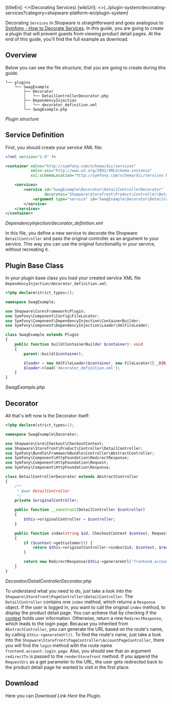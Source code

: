 [titleEn]: <>(Decorating Services)
[wikiUrl]: <>(../plugin-system/decorating-services?category=shopware-platform-en/plugin-system)

Decorating `Services` in Shopware is straightforward and goes analogous to [Symfony - How to Decorate Services](https://symfony.com/doc/current/service_container/service_decoration.html).
In this guide, you are going to create a plugin that will prevent guests from viewing product detail pages.
At the end of this guide, you'll find the full example as download.

## Overview
Below you can see the file structure, that you are going to create during this guide.

```
└── plugins
    └── SwagExample
        ├── Decorator
        │   └── DetailControllerDecorator.php
        ├── DependencyInjection
        │   └── decorator_definition.xml
        └── SwagExample.php
```
*Plugin structure*

## Service Definition
First, you should create your service XML file:

```xml
<?xml version="1.0" ?>

<container xmlns="http://symfony.com/schema/dic/services"
           xmlns:xsi="http://www.w3.org/2001/XMLSchema-instance"
           xsi:schemaLocation="http://symfony.com/schema/dic/services http://symfony.com/schema/dic/services/services-1.0.xsd">

    <services>
        <service id="SwagExample\Decorator\DetailControllerDecorator"
                 decorates="Shopware\Storefront\Product\Controller\DetailController">
            <argument type="service" id="SwagExample\Decorator\DetailControllerDecorator.inner"/>
        </service>
    </services>
</container>
```
*DependencyInjection/decorator_definition.xml*

In this file, you define a new service to decorate the Shopware `DetailController` and pass the original controller
as an argument to your service. This way you can use the original functionality in your service, without recreating it.

## Plugin Base Class
In your plugin base class you load your created service XML file `DependencyInjection/decorator_definition.xml`:

```php
<?php declare(strict_types=1);

namespace SwagExample;

use Shopware\Core\Framework\Plugin;
use Symfony\Component\Config\FileLocator;
use Symfony\Component\DependencyInjection\ContainerBuilder;
use Symfony\Component\DependencyInjection\Loader\XmlFileLoader;

class SwagExample extends Plugin
{
    public function build(ContainerBuilder $container): void
    {
        parent::build($container);

        $loader = new XmlFileLoader($container, new FileLocator([__DIR__ . '/DependencyInjection']));
        $loader->load('decorator_definition.xml');
    }
}
```
*SwagExample.php*

## Decorator
All that's left now is the Decorator itself:

```php
<?php declare(strict_types=1);

namespace SwagExample\Decorator;

use Shopware\Core\Checkout\CheckoutContext;
use Shopware\Storefront\Product\Controller\DetailController;
use Symfony\Bundle\FrameworkBundle\Controller\AbstractController;
use Symfony\Component\HttpFoundation\RedirectResponse;
use Symfony\Component\HttpFoundation\Request;
use Symfony\Component\HttpFoundation\Response;

class DetailControllerDecorator extends AbstractController
{
    /**
     * @var DetailController
     */
    private $originalController;

    public function __construct(DetailController $controller)
    {
        $this->originalController = $controller;
    }

    public function index(string $id, CheckoutContext $context, Request $request): Response
    {
        if ($context->getCustomer()) {
            return $this->originalController->index($id, $context, $request);
        }

        return new RedirectResponse($this->generateUrl('frontend.account.login.page', ['redirectTo' => $request->getRequestUri()]));
    }
}
```
*Decorator/DetailControllerDecorator.php*

To understand what you need to do, just take a look into the `Shopware\Storefront\PageController\DetailController`.
The `DetailController` contains one `index` method, which returns a `Response` object.
If the user is logged in, you want to call the original `index` method, to display the product detail page.
You can achieve that by checking if the [context](../1-getting-started/20-getting-started.md#context) holds user information.
Otherwise, return a new `RedirectResponse`, which leads to the login page.
Because you inherited from `AbstractController`, you can generate the URL based on the route's name, by calling `$this->generateUrl()`.
To find the route's name, just take a look into the `Shopware\Storefront\PageController\AccountPageController`,
there you will find the `login` method with the route name `frontend.account.login.page`. Also, you should see that an argument `redirectTo` is passed to the `renderStorefront` method. If you append the `RequestUri` as a get parameter to the URL,
the user gets redirected back to the product detail page he wanted to visit in the first place.


## Download
Here you can *Download Link Here* the Plugin.
